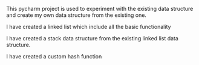 This pycharm project is used to experiment with the existing data structure
and create my own data structure from the existing one.

I have created a linked list which include all the basic functionality

I have created a stack data structure from the existing linked list data structure.

I have created a custom hash function
